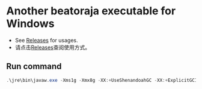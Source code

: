 # Another beatoraja executable for Windows

- See [Releases](https://github.com/MiyakoMeow/beatoraja-start/releases) for usages.
- 请点击[Releases](https://github.com/MiyakoMeow/beatoraja-start/releases)查阅使用方式。

## Run command

```powershell
.\jre\bin\javaw.exe -Xms1g -Xmx8g -XX:+UseShenandoahGC -XX:+ExplicitGCInvokesConcurrent -XX:+TieredCompilation -XX:+UseNUMA -XX:+AlwaysPreTouch -XX:-UsePerfData -XX:+UseThreadPriorities -XX:+ShowCodeDetailsInExceptionMessages -cp "beatoraja.jar;ir/*" bms.player.beatoraja.MainLoader
```
